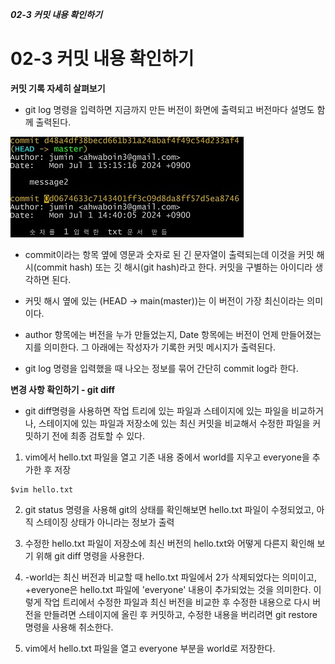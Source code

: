 ***02-3 커밋 내용 확인하기***
# 02-3 커밋 내용 확인하기

**커밋 기록 자세히 살펴보기**

- git log 명령을 입력하면 지금까지 만든 버전이 화면에 출력되고 버전마다 설명도 함께 출력된다.

![커밋 기록 이미지](gitlog.jpg)

- commit이라는 항목 옆에 영문과 숫자로 된 긴 문자열이 출력되는데 이것을 커밋 해시(commit hash) 또는 깃 해시(git hash)라고 한다. 커밋을 구별하는 아이디라 생각하면 된다.

- 커밋 해시 옆에 있는 (HEAD -> main(master))는 이 버전이 가장 최신이라는 의미이다.
- author 항목에는 버전을 누가 만들었는지, Date 항목에는 버전이 언제 만들어졌는지를 의미한다. 그 아래에는 작성자가 기록한 커밋 메시지가 출력된다.
- git log 명령을 입력했을 때 나오는 정보를 묶어 간단히 commit log라 한다.

**변경 사항 확인하기 - git diff**
- git diff명령을 사용하면 작업 트리에 있는 파일과 스테이지에 있는 파일을 비교하거나, 스테이지에 있는 파일과 저장소에 있는 최신 커밋을 비교해서 수정한 파일을 커밋하기 전에 최종 검토할 수 있다.

1. vim에서 hello.txt 파일을 열고 기존 내용 중에서 world를 지우고 everyone을 추가한 후 저장
```
$vim hello.txt
```
2. git status 명령을 사용해 git의 상태를 확인해보면 hello.txt 파일이 수정되었고, 아직 스테이징 상태가 아니라는 정보가 출력

3. 수정한 hello.txt 파일이 저장소에 최신 버전의 hello.txt와 어떻게 다른지 확인해 보기 위해 git diff 명령을 사용한다.

4. -world는 최신 버전과 비교할 때 hello.txt 파일에서 2가 삭제되었다는 의미이고, +everyone은 hello.txt 파일에 'everyone' 내용이 추가되었는 것을 의미한다. 이렇게 작업 트리에서 수정한 파일과 최신 버전을 비교한 후 수정한 내용으로 다시 버전을 만들려면 스테이지에 올린 후 커밋하고, 수정한 내용을 버리려면 git restore 명령을 사용해 취소한다.

5. vim에서 hello.txt 파일을 열고 everyone 부분을 world로 저장한다.


